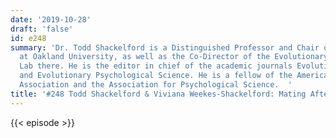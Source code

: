 ```yaml
---
date: '2019-10-28'
draft: 'false'
id: e248
summary: 'Dr. Todd Shackelford is a Distinguished Professor and Chair of Psychology
  at Oakland University, as well as the Co-Director of the Evolutionary Psychology
  Lab there. He is the editor in chief of the academic journals Evolutionary Psychology
  and Evolutionary Psychological Science. He is a fellow of the American Psychological
  Association and the Association for Psychological Science.  '
title: '#248 Todd Shackelford & Viviana Weekes-Shackelford: Mating After Children'
---
```

{{< episode >}}
